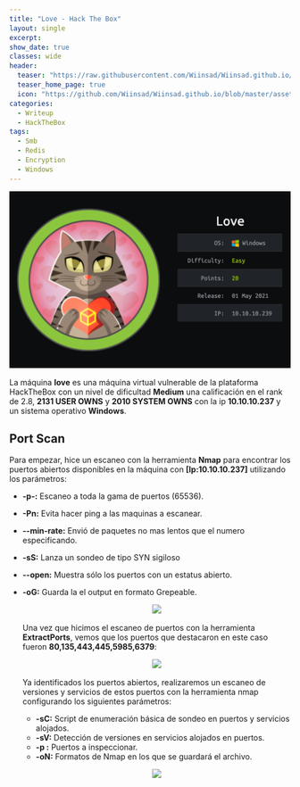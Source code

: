 ```yaml
---
title: "Love - Hack The Box"
layout: single
excerpt:
show_date: true
classes: wide
header:
  teaser: "https://raw.githubusercontent.com/Wiinsad/Wiinsad.github.io/master/assets/images/machines/HTB/love/data/love.jpg"
  teaser_home_page: true
  icon: "https://github.com/Wiinsad/Wiinsad.github.io/blob/master/assets/images/icons/Hackthebox2.png?raw=true"
categories:
  - Writeup
  - HackTheBox
tags:
  - Smb
  - Redis
  - Encryption
  - Windows
---
```


<p align="center">
<img src="https://raw.githubusercontent.com/Wiinsad/Wiinsad.github.io/master/assets/images/machines/HTB/love/data/LoveHTB.png">
</p>

La máquina **love** es una máquina virtual vulnerable de la plataforma HackTheBox con un nivel de dificultad **Medium** una calificación en el rank de 2.8, **2131 USER OWNS** y **2010 SYSTEM OWNS** con la ip **10.10.10.237** y un sistema operativo **Windows**.

## Port Scan

Para empezar, hice un escaneo con la herramienta **Nmap** para encontrar los puertos abiertos disponibles en la máquina con **[Ip:10.10.10.237]** utilizando los parámetros:
- **-p-:**    Escaneo a toda la gama de puertos (65536).
- **-Pn:**    Evita hacer ping a las maquinas a escanear.
- **--min-rate:** Envió de paquetes no mas lentos que el numero especificando.
- **-sS:**    Lanza un sondeo de tipo SYN sigiloso
- **--open:** Muestra sólo los puertos con un estatus abierto.
- **-oG:**    Guarda la el output en formato Grepeable.

  <p align="center">
  <img src="https://raw.githubusercontent.com/Wiinsad/winsad/master/assets/images/machines/HTB/love/scan/scanPort.png">
  </p>


  Una vez que hicimos el escaneo de puertos con la herramienta **ExtractPorts**, vemos que los puertos que destacaron en este caso fueron **80,135,443,445,5985,6379**:

  <p align="center">
  <img src="https://raw.githubusercontent.com/Wiinsad/winsad/master/assets/images/machines/HTB/love/scan/Ports.png">
  </p>


  Ya identificados los puertos abiertos, realizaremos un escaneo de versiones y servicios de estos puertos con la herramienta nmap configurando los siguientes parámetros:

  - **-sC:** Script de enumeración básica de sondeo en puertos y servicios alojados.
  - **-sV:** Detección de versiones en servicios alojados en puertos.
  - **-p :** Puertos a inspeccionar.
  - **-oN:** Formatos de Nmap en los que se guardará el archivo.

  <p align="center">
  <img src="https://raw.githubusercontent.com/Wiinsad/winsad/master/assets/images/machines/HTB/love/scan/PortServ.png">
  </p>
